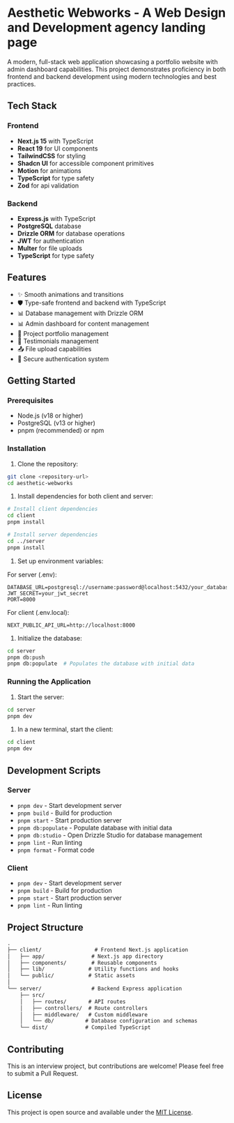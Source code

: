 # Aesthetic Webworks - A Web Design and Development agency landing page

A modern, full-stack web application showcasing a portfolio website with admin dashboard capabilities. This project demonstrates proficiency in both frontend and backend development using modern technologies and best practices.

## Tech Stack

### Frontend

- **Next.js 15** with TypeScript
- **React 19** for UI components
- **TailwindCSS** for styling
- **Shadcn UI** for accessible component primitives
- **Motion** for animations
- **TypeScript** for type safety
- **Zod** for api validation

### Backend

- **Express.js** with TypeScript
- **PostgreSQL** database
- **Drizzle ORM** for database operations
- **JWT** for authentication
- **Multer** for file uploads
- **TypeScript** for type safety

## Features

- ✨ Smooth animations and transitions
- 🛡️ Type-safe frontend and backend with TypeScript
- 📊 Database management with Drizzle ORM
- 📊 Admin dashboard for content management
- 💼 Project portfolio management
- 👥 Testimonials management
- 📤 File upload capabilities
- 🔐 Secure authentication system

## Getting Started

### Prerequisites

- Node.js (v18 or higher)
- PostgreSQL (v13 or higher)
- pnpm (recommended) or npm

### Installation

1. Clone the repository:

```bash
git clone <repository-url>
cd aesthetic-webworks
```

1. Install dependencies for both client and server:

```bash
# Install client dependencies
cd client
pnpm install

# Install server dependencies
cd ../server
pnpm install
```

1. Set up environment variables:

For server (.env):

```env
DATABASE_URL=postgresql://username:password@localhost:5432/your_database
JWT_SECRET=your_jwt_secret
PORT=8000
```

For client (.env.local):

```env
NEXT_PUBLIC_API_URL=http://localhost:8000
```

1. Initialize the database:

```bash
cd server
pnpm db:push
pnpm db:populate  # Populates the database with initial data
```

### Running the Application

1. Start the server:

```bash
cd server
pnpm dev
```

1. In a new terminal, start the client:

```bash
cd client
pnpm dev
```

## Development Scripts

### Server

- `pnpm dev` - Start development server
- `pnpm build` - Build for production
- `pnpm start` - Start production server
- `pnpm db:populate` - Populate database with initial data
- `pnpm db:studio` - Open Drizzle Studio for database management
- `pnpm lint` - Run linting
- `pnpm format` - Format code

### Client

- `pnpm dev` - Start development server
- `pnpm build` - Build for production
- `pnpm start` - Start production server
- `pnpm lint` - Run linting

## Project Structure

```md
.
├── client/                 # Frontend Next.js application
│   ├── app/               # Next.js app directory
│   ├── components/        # Reusable components
│   ├── lib/              # Utility functions and hooks
│   └── public/           # Static assets
│
└── server/                # Backend Express application
    ├── src/
    │   ├── routes/       # API routes
    │   ├── controllers/  # Route controllers
    │   ├── middleware/   # Custom middleware
    │   └── db/          # Database configuration and schemas
    └── dist/            # Compiled TypeScript
```

## Contributing

This is an interview project, but contributions are welcome! Please feel free to submit a Pull Request.

## License

This project is open source and available under the [MIT License](LICENSE).
